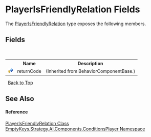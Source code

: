 # PlayerIsFriendlyRelation Fields
 

The <a href="T_EmptyKeys_Strategy_AI_Components_ConditionsPlayer_PlayerIsFriendlyRelation">PlayerIsFriendlyRelation</a> type exposes the following members.


## Fields
&nbsp;<table><tr><th></th><th>Name</th><th>Description</th></tr><tr><td>![Protected field](media/protfield.gif "Protected field")</td><td>returnCode</td><td> (Inherited from BehaviorComponentBase.)</td></tr></table>&nbsp;
<a href="#playerisfriendlyrelation-fields">Back to Top</a>

## See Also


#### Reference
<a href="T_EmptyKeys_Strategy_AI_Components_ConditionsPlayer_PlayerIsFriendlyRelation">PlayerIsFriendlyRelation Class</a><br /><a href="N_EmptyKeys_Strategy_AI_Components_ConditionsPlayer">EmptyKeys.Strategy.AI.Components.ConditionsPlayer Namespace</a><br />